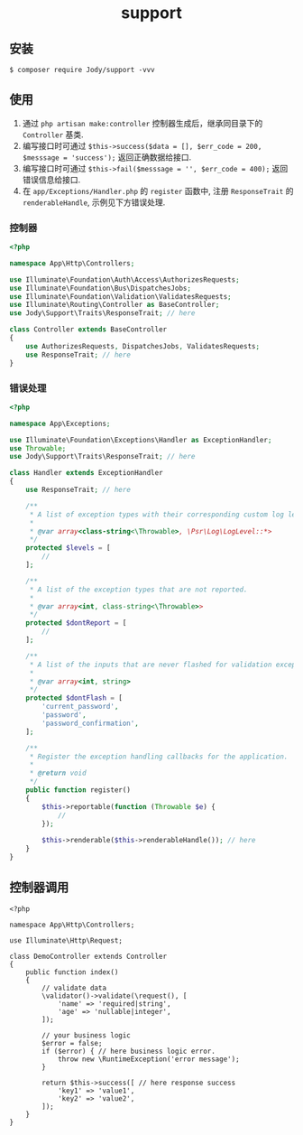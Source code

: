 <h1 style="text-align: center;"> support </h1>

## 安装

```shell
$ composer require Jody/support -vvv
```

## 使用

1. 通过 `php artisan make:controller` 控制器生成后，继承同目录下的 `Controller` 基类.
2. 编写接口时可通过 `$this->success($data = [], $err_code = 200, $messsage = 'success');` 返回正确数据给接口.
3. 编写接口时可通过 `$this->fail($messsage = '', $err_code = 400);` 返回错误信息给接口.
4. 在 `app/Exceptions/Handler.php` 的 `register` 函数中, 注册 `ResponseTrait` 的 `renderableHandle`, 示例见下方错误处理.


### 控制器

```php
<?php

namespace App\Http\Controllers;

use Illuminate\Foundation\Auth\Access\AuthorizesRequests;
use Illuminate\Foundation\Bus\DispatchesJobs;
use Illuminate\Foundation\Validation\ValidatesRequests;
use Illuminate\Routing\Controller as BaseController;
use Jody\Support\Traits\ResponseTrait; // here

class Controller extends BaseController
{
    use AuthorizesRequests, DispatchesJobs, ValidatesRequests;
    use ResponseTrait; // here
}

```


### 错误处理

```php
<?php

namespace App\Exceptions;

use Illuminate\Foundation\Exceptions\Handler as ExceptionHandler;
use Throwable;
use Jody\Support\Traits\ResponseTrait; // here

class Handler extends ExceptionHandler
{
    use ResponseTrait; // here

    /**
     * A list of exception types with their corresponding custom log levels.
     *
     * @var array<class-string<\Throwable>, \Psr\Log\LogLevel::*>
     */
    protected $levels = [
        //
    ];

    /**
     * A list of the exception types that are not reported.
     *
     * @var array<int, class-string<\Throwable>>
     */
    protected $dontReport = [
        //
    ];

    /**
     * A list of the inputs that are never flashed for validation exceptions.
     *
     * @var array<int, string>
     */
    protected $dontFlash = [
        'current_password',
        'password',
        'password_confirmation',
    ];

    /**
     * Register the exception handling callbacks for the application.
     *
     * @return void
     */
    public function register()
    {
        $this->reportable(function (Throwable $e) {
            //
        });
        
        $this->renderable($this->renderableHandle()); // here
    }
}

```

## 控制器调用

```
<?php

namespace App\Http\Controllers;

use Illuminate\Http\Request;

class DemoController extends Controller
{
    public function index()
    {
        // validate data
        \validator()->validate(\request(), [
            'name' => 'required|string',
            'age' => 'nullable|integer',
        ]);

        // your business logic
        $error = false;
        if ($error) { // here business logic error.
            throw new \RuntimeException('error message');
        }

        return $this->success([ // here response success
            'key1' => 'value1',
            'key2' => 'value2',
        ]);
    }
}

```
